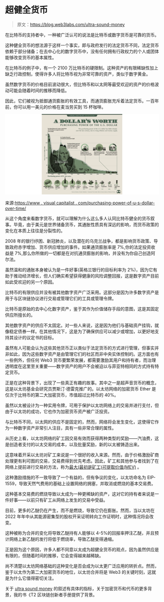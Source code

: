 # 超健全货币

> 原文：<https://blog.web3labs.com/ultra-sound-money>

在比特币的支持者中，一种被广泛认可的说法是比特币或数字货币是可靠的货币。

这种健全货币的想法源于这样一个事实，即与政府发行的法定货币不同，法定货币依赖于部分储备；在去中心化的数字货币中，没有任何拥有行政权力的个人或团体能够改变货币的基本属性。

在比特币的例子中，有一个 2100 万比特币的硬限制。这种资产的有限稀缺性加上缺乏行政控制，使得许多人将比特币视为非常可靠的资产，类似于数字黄金。

虽然数字货币的价格目前波动很大，但比特币和以太网等最受欢迎的资产的价格波动可能会随着时间的推移而降低。

因此，它们被视为抵御通货膨胀的有效工具，而通货膨胀充斥着法定货币。一百年前，你可以用一美元的价格在麦当劳买到 15 杯咖啡。

[![purchasing power of dollar - comp](img/a1ee14dd798fb7e203307480cef75004.png)](https://www.visualcapitalist.com/purchasing-power-of-the-u-s-dollar-over-time/)

来源:[https://www . visual capitalist . com/purchasing-power-of-u-s-dollar-over-time/](https://www.visualcapitalist.com/purchasing-power-of-the-u-s-dollar-over-time/)

从这个角度来看数字货币，就可以理解为什么这么多人认同比特币健全的货币叙事。毕竟，由于美元是世界储备货币，其通胀性质具有深远的影响，而货币政策的变化在本质上往往是分裂性的。

2008 年的银行纾困、新冠肺炎，以及潜在的乌克兰战争，都是影响货币政策、导致政府赤字增加、货币供应增加的事件。如果通货膨胀率是 7%,你的法定投资收益是 7%,那么你所做的一切都是在对抗通货膨胀的影响，并没有为你自己创造阿尔法。

虽然温和的通胀本身被认为是一件好事(英格兰银行的目标利率为 2%)，因为它有助于推动经济增长，但人们确实希望获得健康的风险调整回报，这是数字资产目前如此受欢迎的另一个原因。

比特币的有限供应并没有被其他数字资产广泛采用。这部分是因为许多数字资产是用于与区块链协议进行交易或管理它们的工具或管理令牌。

比特币是原始的去中心化数字资产，鉴于其作为价值储存手段的意图，这是其固定供应所擅长的。

其他数字资产的供应不太固定。对一些人来说，这是因为他们与基础资产挂钩，就像稳定债券一样。在其他情况下，这是为了确保供应可以减少或增加，以更好地支持其设计的议定书的目标。

虽然有人可能会认为这些其他货币正以类似于法定货币的方式进行管理，但事实并非如此，因为这些数字资产是由管理它们的社区而非中央实体控制的。这方面也有一些例外，但任何 Web3 货币要繁荣发展，都需要激励其用户和持有者，而治理透明度在这里至关重要——数字资产的用户不会被迫以与菲亚特相同的方式持有特定货币。

正是在这种背景下，出现了一些真正有趣的故事。其中之一是超声音货币的概念，这是以太坊基金会研究员贾斯汀·德雷克推广的。以太坊网络的加密货币 Ether 是仅次于比特币的第二大加密货币，市值超过比特币的 40%。

虽然以太被设计为一种实用令牌，可用于保护以太坊网络上的交易并进行支付，但由于以太坊的成功，它也作为加密货币资产被广泛投资。

与比特币不同，以太网的供应不是固定的，然而，网络将会发生变化，这使得它作为一种数字资产非常引人注目，具有一些非常合理的属性。

从历史上看，以太坊网络的矿工因交易有效而获得两种类型的奖励——汽油费，这是创造者支付的以太交易的成本，以及批量奖励，新的以太被铸造出来。

这意味着开采以太坊对矿工来说是一个很好的收入来源。然而，由于价格激励矿商处理更有利可图的交易，交易费得到优先考虑。因此，矿工和其他参与者找到了在网络上提前进行交易的方法，称为[最大(最初是矿工)可提取价值(MEV)](https://ethereum.org/en/developers/docs/mev/) 。

这种激励措施的不一致导致了一个有益的，但有争议的变化，以太坊命名为 EIP-1559，导致天然气费用的基础上设置网络的拥塞，并取消或燃烧的基本交易费。

这种基本交易费的燃烧导致以太成为一种更稀缺的资产，这对它的持有者来说是一件好事——以前只有矿工从网络上发生的交易中受益。

目前，更多的乙醚仍在产生，而不是燃烧，导致它仍在膨胀。然而，当以太坊在 2022 年年中从其能源密集型的股权开采证明转向工作证明时，这种情况将会改变。

这种被称为合并的变化将导致乙醚持有人能够以 4-5%的回报率押注乙醚，并且预计网络上新乙醚的发行将低于燃烧率，导致乙醚变得通缩。

正是因为这个原因，许多人都不同意以太成为超健全货币的观点，因为虽然供应是有限的，但随着时间的推移，它会变得越来越稀缺。

尚不清楚以太坊网络基础的这种变化是否会成为以太更广泛应用的转折点。然而，鉴于以太作为第二大加密货币的地位，以太坊合并将是 Web3 的关键时刻，这就是为什么它值得密切关注。

关于 [ultra sound money](https://ultrasound.money/) 的叙述有具体的指标，关于加密货币和代币的更多背景，我的书《T2 区块链创新者手册提供了背景。